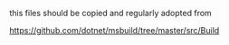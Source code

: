 this files should be copied and regularly adopted from

https://github.com/dotnet/msbuild/tree/master/src/Build
